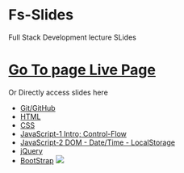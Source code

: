 # Fs-Slides 
Full Stack Development lecture SLides 

# [Go To page Live Page](https://qasimtalkin.github.io/FS-SlideDeck/)
Or Directly access slides here
* [Git/GitHub](https://qasimtalkin.github.io/FS-SlideDeck/embeded/GIT-Essentials.html)
* [HTML](https://qasimtalkin.github.io/FS-SlideDeck/embeded/HTML5-Essentials.html)
* [CSS](https://qasimtalkin.github.io/FS-SlideDeck/embeded/CSS-Essentials.html)
* [JavaScript-1 Intro; Control-Flow](https://qasimtalkin.github.io/FS-SlideDeck/embeded/JS-Essentials.html)
* [JavaScript-2 DOM - Date/Time - LocalStorage](https://qasimtalkin.github.io/FS-SlideDeck/embeded/JS-Essentials2.html)
* [jQuery](https://qasimtalkin.github.io/FS-SlideDeck/embeded/jQuery-Essentials3.html)
* [BootStrap](https://qasimtalkin.github.io/FS-SlideDeck/embeded/BootStrap-Essentials.html)
![](2022-06-04-16-46-27.png)